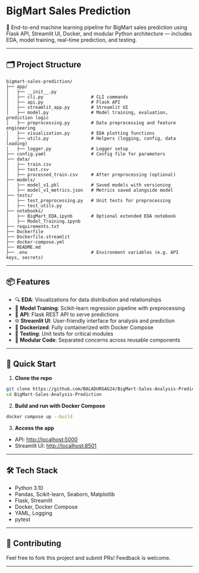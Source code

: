 
# BigMart Sales Prediction

🚀 End-to-end machine learning pipeline for BigMart sales prediction using Flask API, Streamlit UI, Docker, and modular Python architecture — includes EDA, model training, real-time prediction, and testing.

---

## 🗂️ Project Structure

```
bigmart-sales-prediction/
├── app/
│   ├── __init__.py
│   ├── cli.py                  # CLI commands
│   ├── api.py                  # Flask API
│   ├── streamlit_app.py        # Streamlit UI
│   ├── model.py                # Model training, evaluation, prediction logic
│   ├── preprocessing.py        # Data preprocessing and feature engineering
│   ├── visualization.py        # EDA plotting functions
│   ├── utils.py                # Helpers (logging, config, data loading)
│   ├── logger.py               # Logger setup
├── config.yaml                 # Config file for parameters
├── data/
│   ├── train.csv
│   ├── test.csv
│   ├── processed_train.csv     # After preprocessing (optional)
├── models/
│   ├── model_v1.pkl            # Saved models with versioning
│   ├── model_v1_metrics.json   # Metrics saved alongside model
├── tests/
│   ├── test_preprocessing.py   # Unit tests for preprocessing
│   ├── test_utils.py
├── notebooks/
│   ├── BigMart_EDA.ipynb       # Optional extended EDA notebook
│   ├── Model_Training.ipynb
├── requirements.txt
├── Dockerfile
├── Dockerfile.streamlit
├── docker-compose.yml
├── README.md
├── .env                        # Environment variables (e.g. API keys, secrets)
```

---

## 📦 Features

- 🔍 **EDA**: Visualizations for data distribution and relationships
- 🧠 **Model Training**: Scikit-learn regression pipeline with preprocessing
- 🔁 **API**: Flask REST API to serve predictions
- 🌐 **Streamlit UI**: User-friendly interface for analysis and prediction
- 🐳 **Dockerized**: Fully containerized with Docker Compose
- 🧪 **Testing**: Unit tests for critical modules
- 🔧 **Modular Code**: Separated concerns across reusable components

---

## 🚀 Quick Start

1. **Clone the repo**  
```bash
git clone https://github.com/BALADURGAG24/BigMart-Sales-Analysis-Prediction.git
cd BigMart-Sales-Analysis-Prediction
```

2. **Build and run with Docker Compose**  
```bash
docker compose up --build
```

3. **Access the app**  
- API: [http://localhost:5000](http://localhost:5000)
- Streamlit UI: [http://localhost:8501](http://localhost:8501)

---

## 🛠 Tech Stack

- Python 3.10
- Pandas, Scikit-learn, Seaborn, Matplotlib
- Flask, Streamlit
- Docker, Docker Compose
- YAML, Logging
- pytest

---

## 🤝 Contributing

Feel free to fork this project and submit PRs! Feedback is welcome.

---
